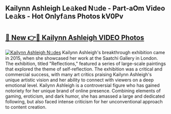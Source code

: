 ## Kailynn Ashleigh Le𝚊ked N𝚞de - Part-aOm Video Le𝚊ks - Hot Onlyf𝚊ns Photos kV0Pv

# <h2><a href="http://ab89442.deff.icu/?id=Kailynn+Ashleigh">🔗 New 👉🔴 Kailynn Ashleigh VIDEO Photos</a></h2>

[![Kailynn Ashleigh N𝚞des](https://i.imgur.com/rIISA9y.gif)](http://ab89442.deff.icu/?id=Kailynn+Ashleigh)
Kailynn Ashleigh's breakthrough exhibition came in 2015, when she showcased her work at the Saatchi Gallery in London. The exhibition, titled "Reflections," featured a series of large-scale paintings that explored the theme of self-reflection. The exhibition was a critical and commercial success, with many art critics praising Kailynn Ashleigh's unique artistic vision and her ability to connect with viewers on a deep emotional level. Kailynn Ashleigh is a controversial figure who has gained notoriety for her unique brand of online presence. Combining elements of gaming, eroticism, and dark humor, she has amassed a large and dedicated following, but also faced intense criticism for her unconventional approach to content creation.
